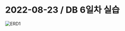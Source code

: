 # 2022-08-23 / DB 6일차 실습



![ERD1](C:\Users\chu02\Desktop\TIL\practice\220816-220826(DB)\assignment\ERD1.png)